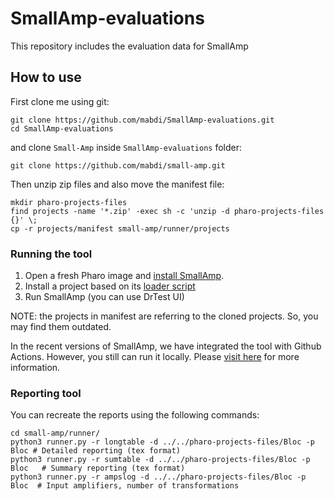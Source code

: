 # SmallAmp-evaluations
This repository includes the evaluation data for SmallAmp

## How to use

First clone me using git:

```shell
git clone https://github.com/mabdi/SmallAmp-evaluations.git
cd SmallAmp-evaluations
```

and clone `Small-Amp` inside `SmallAmp-evaluations` folder:

```shell
git clone https://github.com/mabdi/small-amp.git
```

Then unzip zip files and also move the manifest file:

```shell
mkdir pharo-projects-files
find projects -name '*.zip' -exec sh -c 'unzip -d pharo-projects-files {}' \;
cp -r projects/manifest small-amp/runner/projects
```

### Running the tool

1. Open a fresh Pharo image and [install SmallAmp](https://github.com/mabdi/small-amp#how-to-load).
2. Install a project based on its [loader script](https://github.com/mabdi/SmallAmp-evaluations/tree/main/projects/manifest)
3. Run SmallAmp (you can use DrTest UI)

NOTE: the projects in manifest are referring to the cloned projects.
So, you may find them outdated.

In the recent versions of SmallAmp, we have integrated the tool with Github Actions.
However, you still can run it locally. 
Please [visit here](https://github.com/mabdi/small-amp/tree/master/runner) for more information.

### Reporting tool

You can recreate the reports using the following commands:

```shell
cd small-amp/runner/
python3 runner.py -r longtable -d ../../pharo-projects-files/Bloc -p Bloc # Detailed reporting (tex format)
python3 runner.py -r sumtable -d ../../pharo-projects-files/Bloc -p Bloc   # Summary reporting (tex format)
python3 runner.py -r ampslog -d ../../pharo-projects-files/Bloc -p Bloc  # Input amplifiers, number of transformations
```
 
